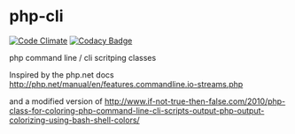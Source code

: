 # php-cli

[![Code Climate](https://codeclimate.com/github/JBlond/php-cli/badges/gpa.svg)](https://codeclimate.com/github/JBlond/php-cli) [![Codacy Badge](https://api.codacy.com/project/badge/Grade/438eaa51c0464a689229709cfeb583bb)](https://www.codacy.com/app/leet31337/php-cli?utm_source=github.com&amp;utm_medium=referral&amp;utm_content=JBlond/php-cli&amp;utm_campaign=Badge_Grade)


php command line / cli scritping classes

Inspired by the php.net docs
http://php.net/manual/en/features.commandline.io-streams.php

and a modified version of 
http://www.if-not-true-then-false.com/2010/php-class-for-coloring-php-command-line-cli-scripts-output-php-output-colorizing-using-bash-shell-colors/
